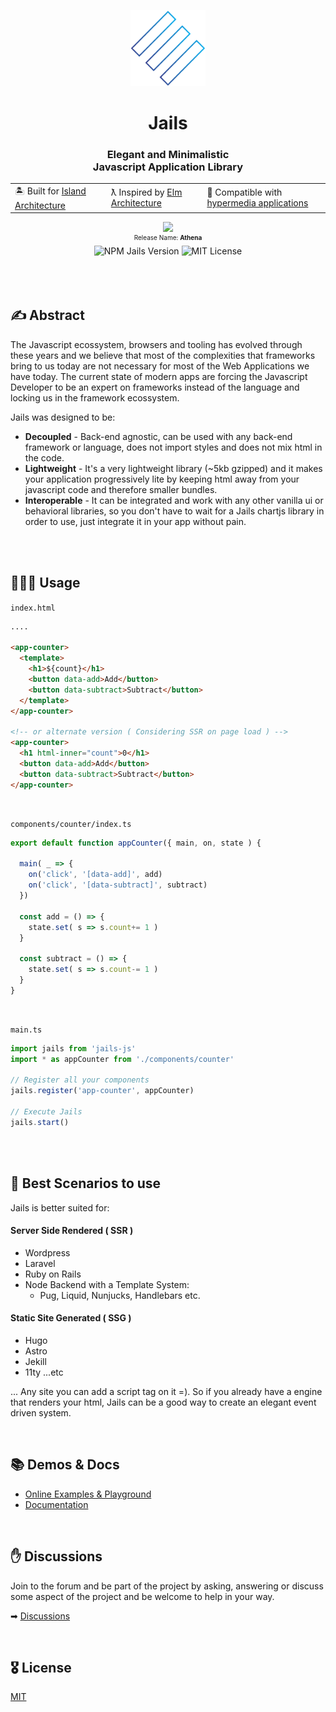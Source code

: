 <p align="center">
  <img  src="./logo.svg" width="120" />
</p>

<h1 align="center">Jails</h1>

<h3 align="center">Elegant and Minimalistic<br /> Javascript Application Library</h3>

<div align="center">
  <table align="center" border="0">
    <tr><td>🏝 Built for <a href="https://www.patterns.dev/posts/islands-architecture/" target="_blank">Island Architecture</a></td</tr>
    <td>ƛ Inspired by <a href="https://guide.elm-lang.org/architecture/" target="_blank">Elm Architecture</a></td>
    <td>🔗 Compatible with <a href="https://htmx.org/essays/hypermedia-driven-applications" target="_blank">hypermedia applications</a></td></tr>
  </table>
</div>

<div align="center">
    <img src="https://github.com/jails-org/Jails/assets/567506/e9222352-312d-4b75-91a8-a23c32251b87" width="100" /><br />
    <sup style="font-size:10px">Release Name: <strong>Athena</strong></sup><br />
    <img src="https://badge.fury.io/js/jails-js.svg?v5.1" alt="NPM Jails Version" />
    <img src="https://img.shields.io/badge/License-MIT-yellow.svg" alt="MIT License" />
    
</div>


<br />
<br />
<br />

## ✍️ Abstract

The Javascript ecossystem, browsers and tooling has evolved through these years and we believe that most of the complexities that frameworks bring to us today are not necessary for most of the Web Applications we have today. The current state of modern apps are forcing the Javascript Developer to be an expert on frameworks instead of the language and locking us in the framework ecossystem.

Jails was designed to be:
- **Decoupled** - Back-end agnostic, can be used with any back-end framework or language, does not import styles and does not mix html in the code.
- **Lightweight** - It's a very lightweight library (~5kb gzipped) and it makes your application progressively lite by keeping html away from your javascript code and therefore smaller bundles.
- **Interoperable** - It can be integrated and work with any other vanilla ui or behavioral libraries, so you don't have to wait for a Jails chartjs library in order to use, just integrate it in your app without pain.

<br clear="all" />
<br />

## 👩🏻‍💻 Usage

`index.html`
```html
....

<app-counter>
  <template>
    <h1>${count}</h1>
    <button data-add>Add</button>
    <button data-subtract>Subtract</button>
  </template>
</app-counter>

<!-- or alternate version ( Considering SSR on page load ) -->
<app-counter>
  <h1 html-inner="count">0</h1>
  <button data-add>Add</button>
  <button data-subtract>Subtract</button>
</app-counter>
```

<br />

`components/counter/index.ts`
```ts
export default function appCounter({ main, on, state ) {

  main( _ => {
    on('click', '[data-add]', add)
    on('click', '[data-subtract]', subtract)
  })

  const add = () => {
    state.set( s => s.count+= 1 )
  }

  const subtract = () => {
    state.set( s => s.count-= 1 )
  }
}
```

<br />

`main.ts` 
```ts
import jails from 'jails-js'
import * as appCounter from './components/counter'

// Register all your components
jails.register('app-counter', appCounter)

// Execute Jails
jails.start()
```

<br>
<br>

## 🎥 Best Scenarios to use
Jails is better suited for:
        
#### Server Side Rendered ( SSR )

- Wordpress
- Laravel
- Ruby on Rails
- Node Backend with a Template System:
  - Pug, Liquid, Nunjucks, Handlebars etc.

#### Static Site Generated ( SSG )

- Hugo
- Astro
- Jekill
- 11ty
  ...etc

... Any site you can add a script tag on it =). So if you already have a engine that renders your html, Jails can be a good way to create an elegant event driven system.

<br />
        
## 📚 Demos & Docs

- [Online Examples & Playground](https://stackblitz.com/@Javiani/collections/jails-organization)
- [Documentation](https://jails-org.github.io/#/)

<br />

## ✋ Discussions
Join to the forum and be part of the project by asking, answering or discuss some aspect of the project and be welcome to help in your way.

➡ [Discussions](https://github.com/jails-org/Jails/discussions)

<br />
        
## 🎖 License

[MIT](http://opensource.org/licenses/MIT)
